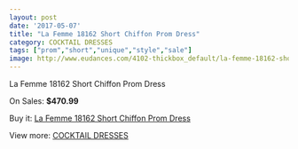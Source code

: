```yaml
---
layout: post
date: '2017-05-07'
title: "La Femme 18162 Short Chiffon Prom Dress"
category: COCKTAIL DRESSES
tags: ["prom","short","unique","style","sale"]
image: http://www.eudances.com/4102-thickbox_default/la-femme-18162-short-chiffon-prom-dress.jpg
---
```

La Femme 18162 Short Chiffon Prom Dress

On Sales: **$470.99**
<a href="https://www.eudances.com/en/cocktail-dresses/1373-la-femme-18162-short-chiffon-prom-dress.html"><amp-img layout="responsive" width="600" height="600" src="//www.eudances.com/4102-thickbox_default/la-femme-18162-short-chiffon-prom-dress.jpg" alt="La Femme 18162 Short Chiffon Prom Dress 0" /></a>
<a href="https://www.eudances.com/en/cocktail-dresses/1373-la-femme-18162-short-chiffon-prom-dress.html"><amp-img layout="responsive" width="600" height="600" src="//www.eudances.com/4105-thickbox_default/la-femme-18162-short-chiffon-prom-dress.jpg" alt="La Femme 18162 Short Chiffon Prom Dress 1" /></a>
<a href="https://www.eudances.com/en/cocktail-dresses/1373-la-femme-18162-short-chiffon-prom-dress.html"><amp-img layout="responsive" width="600" height="600" src="//www.eudances.com/4104-thickbox_default/la-femme-18162-short-chiffon-prom-dress.jpg" alt="La Femme 18162 Short Chiffon Prom Dress 2" /></a>
<a href="https://www.eudances.com/en/cocktail-dresses/1373-la-femme-18162-short-chiffon-prom-dress.html"><amp-img layout="responsive" width="600" height="600" src="//www.eudances.com/4103-thickbox_default/la-femme-18162-short-chiffon-prom-dress.jpg" alt="La Femme 18162 Short Chiffon Prom Dress 3" /></a>

Buy it: [La Femme 18162 Short Chiffon Prom Dress](https://www.eudances.com/en/cocktail-dresses/1373-la-femme-18162-short-chiffon-prom-dress.html "La Femme 18162 Short Chiffon Prom Dress")

View more: [COCKTAIL DRESSES](https://www.eudances.com/en/14-cocktail-dresses "COCKTAIL DRESSES")